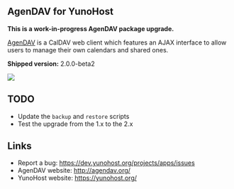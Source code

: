 AgenDAV for YunoHost
--------------------

**This is a work-in-progress AgenDAV package upgrade.**

[AgenDAV](http://agendav.org/) is a CalDAV web client which features an
AJAX interface to allow users to manage their own calendars and shared ones.

**Shipped version:** 2.0.0-beta2

![](http://agendav.org/img/screenshots/2.0.0-beta1/001_month_view.png)

## TODO

 * Update the `backup` and `restore` scripts
 * Test the upgrade from the 1.x to the 2.x

## Links

 * Report a bug: https://dev.yunohost.org/projects/apps/issues
 * AgenDAV website: http://agendav.org/
 * YunoHost website: https://yunohost.org/
